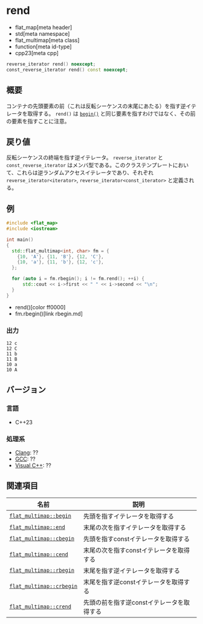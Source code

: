 # rend
* flat_map[meta header]
* std[meta namespace]
* flat_multimap[meta class]
* function[meta id-type]
* cpp23[meta cpp]

```cpp
reverse_iterator rend() noexcept;
const_reverse_iterator rend() const noexcept;
```

## 概要
コンテナの先頭要素の前（これは反転シーケンスの末尾にあたる）を指す逆イテレータを取得する。 
`rend()` は [`begin()`](begin.md) と同じ要素を指すわけではなく、その前の要素を指すことに注意。

## 戻り値
反転シーケンスの終端を指す逆イテレータ。 
`reverse_iterator` と `const_reverse_iterator` はメンバ型である。このクラステンプレートにおいて、これらは逆ランダムアクセスイテレータであり、それぞれ `reverse_iterator<iterator>`, `reverse_iterator<const_iterator>` と定義される。

## 例
```cpp example
#include <flat_map>
#include <iostream>

int main()
{
  std::flat_multimap<int, char> fm = {
    {10, 'A'}, {11, 'B'}, {12, 'C'},
    {10, 'a'}, {11, 'b'}, {12, 'c'},
  };

  for (auto i = fm.rbegin(); i != fm.rend(); ++i) {
      std::cout << i->first << " " << i->second << "\n";
  }
}
```
* rend()[color ff0000]
* fm.rbegin()[link rbegin.md]

### 出力
```
12 c
12 C
11 b
11 B
10 a
10 A
```

## バージョン
### 言語
- C++23


### 処理系
- [Clang](/implementation.md#clang): ??
- [GCC](/implementation.md#gcc): ??
- [Visual C++](/implementation.md#visual_cpp): ??


## 関連項目

| 名前 | 説明　|
|----------------------------------------|--------------------------------------------|
| [`flat_multimap::begin`](begin.md)     | 先頭を指すイテレータを取得する |
| [`flat_multimap::end`](end.md)         | 末尾の次を指すイテレータを取得する |
| [`flat_multimap::cbegin`](cbegin.md)   | 先頭を指すconstイテレータを取得する |
| [`flat_multimap::cend`](cend.md)       | 末尾の次を指すconstイテレータを取得する |
| [`flat_multimap::rbegin`](rbegin.md)   | 末尾を指す逆イテレータを取得する |
| [`flat_multimap::crbegin`](crbegin.md) | 末尾を指す逆constイテレータを取得する |
| [`flat_multimap::crend`](crend.md)     | 先頭の前を指す逆constイテレータを取得する |

